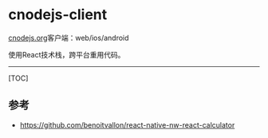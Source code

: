 # cnodejs-client
[cnodejs.org](https://cnodejs.org/)客户端：web/ios/android

使用React技术栈，跨平台重用代码。

---

[TOC]


## 参考

* https://github.com/benoitvallon/react-native-nw-react-calculator

